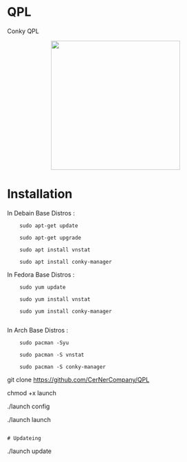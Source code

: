 # QPL
Conky QPL

<div align="center"><a href="https://t.me/CerNerCompany"><img src="http://s9.picofile.com/file/8326270942/DeepinScreenshot_20180513230716.png" width="300"></a></div>


# Installation


In Debain Base Distros :
```
    sudo apt-get update 
 
    sudo apt-get upgrade

    sudo apt install vnstat 

    sudo apt install conky-manager

```
In Fedora Base Distros :
```
    sudo yum update

    sudo yum install vnstat

    sudo yum install conky-manager
    
```
In Arch Base Distros :
```    
    sudo pacman -Syu

    sudo pacman -S vnstat

    sudo pacman -S conky-manager

```

git clone https://github.com/CerNerCompany/QPL
 
chmod +x launch
 
./launch config 
 
./launch launch 
 
```

# Updateing 

``` 
./launch update

```



